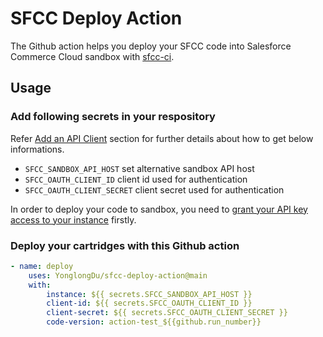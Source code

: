 # SFCC Deploy Action

The Github action helps you deploy your SFCC code into Salesforce Commerce Cloud sandbox with [sfcc-ci](https://github.com/SalesforceCommerceCloud/sfcc-ci).

## Usage

### Add following secrets in your respository

Refer [Add an API Client](https://documentation.b2c.commercecloud.salesforce.com/DOC2/topic/com.demandware.dochelp/content/b2c_commerce/topics/account_manager/b2c_account_manager_add_api_client_id.html) section for further details about how to get below informations.

-   `SFCC_SANDBOX_API_HOST` set alternative sandbox API host
-   `SFCC_OAUTH_CLIENT_ID` client id used for authentication
-   `SFCC_OAUTH_CLIENT_SECRET` client secret used for authentication

In order to deploy your code to sandbox, you need to [grant your API key access to your instance](https://github.com/SalesforceCommerceCloud/sfcc-ci#grant-your-api-key-access-to-your-instances) firstly.

### Deploy your cartridges with this Github action

```yaml
- name: deploy
    uses: YonglongDu/sfcc-deploy-action@main
    with:
        instance: ${{ secrets.SFCC_SANDBOX_API_HOST }}
        client-id: ${{ secrets.SFCC_OAUTH_CLIENT_ID }}
        client-secret: ${{ secrets.SFCC_OAUTH_CLIENT_SECRET }}
        code-version: action-test_${{github.run_number}}
```
